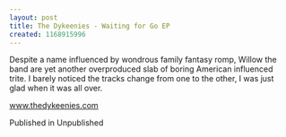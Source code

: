 ```yaml
---
layout: post
title: The Dykeenies - Waiting for Go EP
created: 1168915996
---
```

Despite a name influenced by wondrous family fantasy romp, Willow the band are yet another overproduced slab of boring American influenced trite. I barely noticed the tracks change from one to the other, I was just glad when it was all over.<p><a href='http://www.thedykeenies.com' target='_blank'>www.thedykeenies.com</a>
<p>Published in Unpublished</p>
